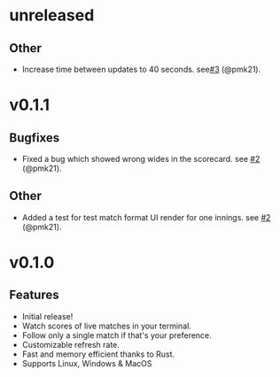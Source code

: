 # unreleased

## Other

* Increase time between updates to 40 seconds. see[#3](https://github.com/pmk21/cricket-rs/issues/3) (@pmk21).


# v0.1.1

## Bugfixes

* Fixed a bug which showed wrong wides in the scorecard. see [#2](https://github.com/pmk21/cricket-rs/pull/2) (@pmk21).

## Other

* Added a test for test match format UI render for one innings. see [#2](https://github.com/pmk21/cricket-rs/pull/2) (@pmk21).

# v0.1.0

## Features

* Initial release!
* Watch scores of live matches in your terminal.
* Follow only a single match if that's your preference.
* Customizable refresh rate.
* Fast and memory efficient thanks to Rust.
* Supports Linux, Windows & MacOS

